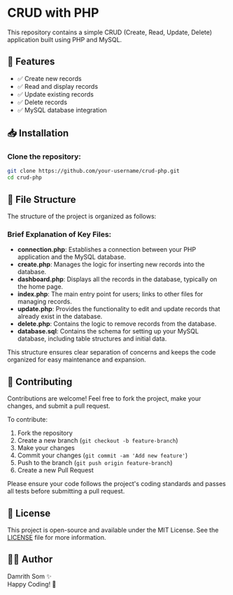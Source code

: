 # CRUD with PHP

This repository contains a simple CRUD (Create, Read, Update, Delete) application built using PHP and MySQL.

## 🚀 Features

- ✅ Create new records
- ✅ Read and display records
- ✅ Update existing records
- ✅ Delete records
- ✅ MySQL database integration

## 📥 Installation

### Clone the repository:

```bash
git clone https://github.com/your-username/crud-php.git
cd crud-php
```

## 📂 File Structure

The structure of the project is organized as follows:

### Brief Explanation of Key Files:

- **connection.php**: Establishes a connection between your PHP application and the MySQL database.
- **create.php**: Manages the logic for inserting new records into the database.
- **dashboard.php**: Displays all the records in the database, typically on the home page.
- **index.php**: The main entry point for users; links to other files for managing records.
- **update.php**: Provides the functionality to edit and update records that already exist in the database.
- **delete.php**: Contains the logic to remove records from the database.
- **database.sql**: Contains the schema for setting up your MySQL database, including table structures and initial data.

This structure ensures clear separation of concerns and keeps the code organized for easy maintenance and expansion.

## 🤝 Contributing

Contributions are welcome! Feel free to fork the project, make your changes, and submit a pull request.

To contribute:

1. Fork the repository
2. Create a new branch (`git checkout -b feature-branch`)
3. Make your changes
4. Commit your changes (`git commit -am 'Add new feature'`)
5. Push to the branch (`git push origin feature-branch`)
6. Create a new Pull Request

Please ensure your code follows the project's coding standards and passes all tests before submitting a pull request.

## 📜 License

This project is open-source and available under the MIT License. See the [LICENSE](LICENSE) file for more information.

## 👨‍💻 Author

Damrith Som ✨  
Happy Coding! 🚀
